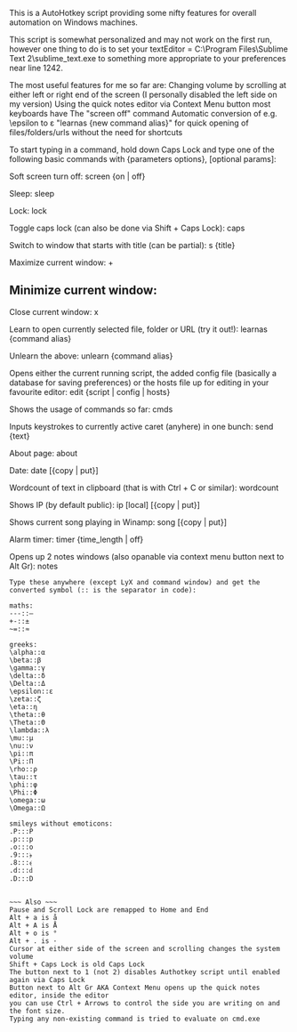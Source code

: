 This is a AutoHotkey script providing some nifty features for overall automation on Windows machines.

This script is somewhat personalized and may not work on the first run, however
one thing to do is to set your textEditor = C:\Program Files\Sublime Text 2\sublime_text.exe
to something more appropriate to your preferences near line 1242.

The most useful features for me so far are:
Changing volume by scrolling at either left or right end of the screen (I personally disabled the left side
on my version)
Using the quick notes editor via Context Menu button most keyboards have
The "screen off" command
Automatic conversion of e.g. \epsilon to ε
"learnas {new command alias}" for quick opening of files/folders/urls without the need for shortcuts


To start typing in a command, hold down Caps Lock and type one of the following basic commands with {parameters options}, [optional params]:

Soft screen turn off:
screen {on | off}

Sleep:
sleep

Lock:
lock

Toggle caps lock (can also be done via Shift + Caps Lock):
caps

Switch to window that starts with title (can be partial):
s {title}

Maximize current window:
+

Minimize current window:
-

Close current window:
x

Learn to open currently selected file, folder or URL (try it out!):
learnas {command alias}

Unlearn the above:
unlearn {command alias}

Opens either the current running script, the added config file (basically a database for saving preferences)
or the hosts file up for editing in your favourite editor:
edit {script | config | hosts}

Shows the usage of commands so far:
cmds

Inputs keystrokes to currently active caret (anyhere) in one bunch:
send {text}

About page:
about

Date:
date [{copy | put}]

Wordcount of text in clipboard (that is with Ctrl + C or similar):
wordcount

Shows IP (by default public):
ip [local] [{copy | put}]

Shows current song playing in Winamp:
song [{copy | put}]

Alarm timer:
timer {time_length | off}

Opens up 2 notes windows (also opanable via context menu button next to Alt Gr):
notes


~~~ Varia ~~~
Type these anywhere (except LyX and command window) and get the converted symbol (:: is the separator in code):

maths:
---::—
+-::±
~=::≈

greeks:
\alpha::α
\beta::β
\gamma::γ
\delta::δ
\Delta::Δ
\epsilon::ε
\zeta::ζ
\eta::η
\theta::θ
\Theta::Θ
\lambda::λ
\mu::μ
\nu::ν
\pi::π
\Pi::Π
\rho::ρ
\tau::τ
\phi::φ
\Phi::Φ
\omega::ω
\Omega::Ω

smileys without emoticons:
.P:::Ρ
.p:::р
.o:::ο
.9:::﴿
.8:::﴾
.d:::ԁ
.D:::D


~~~ Also ~~~
Pause and Scroll Lock are remapped to Home and End
Alt + a is å
Alt + A is Å
Alt + o is °
Alt + . is ·
Cursor at either side of the screen and scrolling changes the system volume
Shift + Caps Lock is old Caps Lock
The button next to 1 (not 2) disables Authotkey script until enabled again via Caps Lock
Button next to Alt Gr AKA Context Menu opens up the quick notes editor, inside the editor
you can use Ctrl + Arrows to control the side you are writing on and the font size.
Typing any non-existing command is tried to evaluate on cmd.exe
